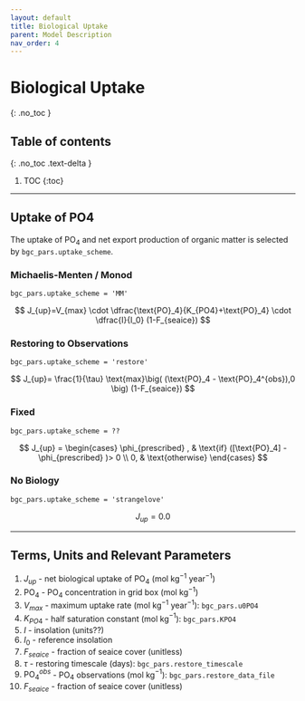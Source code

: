 ```yaml
---
layout: default
title: Biological Uptake
parent: Model Description
nav_order: 4
---
```



# Biological Uptake
{: .no_toc }

## Table of contents
{: .no_toc .text-delta }

1. TOC
{:toc}

---

## Uptake of PO4

The uptake of PO$_4$ and net export production of organic matter is selected by `bgc_pars.uptake_scheme`.

### Michaelis-Menten / Monod

`bgc_pars.uptake_scheme = 'MM'`


$$ J_{up}=V_{max} \cdot \dfrac{\text{PO}_4}{K_{PO4}+\text{PO}_4} \cdot \dfrac{I}{I_0}  (1-F_{seaice}) $$

### Restoring to Observations

`bgc_pars.uptake_scheme = 'restore'`

$$ J_{up}= \frac{1}{\tau}   \text{max}\big( (\text{PO}_4 - \text{PO}_4^{obs}),0 \big)   (1-F_{seaice}) $$

### Fixed

`bgc_pars.uptake_scheme = ??`

$$
 J_{up}  = \begin{cases}
 	\phi_{prescribed} , &  \text{if}  ([\text{PO}_4] - \phi_{prescribed} )> 0 \\
 	0, & \text{otherwise}
 	\end{cases}
$$

### No Biology

`bgc_pars.uptake_scheme = 'strangelove'`

$$ J_{up}= 0.0 $$

---

## Terms, Units and Relevant Parameters

1. $J_{up}$ - net biological uptake of PO$_4$ (mol kg$^{-1}$ year$^{-1}$)
2. $\text{PO}_{4}$ - PO$_4$ concentration in grid box (mol kg$^{-1}$)
3. $V_{max}$ - maximum uptake rate (mol kg$^{-1}$ year$^{-1}$): `bgc_pars.u0PO4`
4. $K_{PO4}$ - half saturation constant (mol kg$^{-1}$): `bgc_pars.KPO4`
5. $I$ - insolation (units??)
6. $I_0$ - reference insolation
7. $F_{seaice}$ - fraction of seaice cover (unitless)
8. $\tau$ - restoring timescale (days): `bgc_pars.restore_timescale`
9. $\text{PO}_4^{obs}$ - PO$_4$ observations (mol kg$^{-1}$): `bgc_pars.restore_data_file`
10. $F_{seaice}$ - fraction of seaice cover (unitless)

